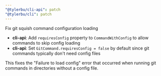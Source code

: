 ```yaml
---
"@tylerbu/cli-api": patch
"@tylerbu/cli": patch
---
```


Fix git squish command configuration loading

- **cli-api**: Add `requiresConfig` property to `CommandWithConfig` to allow commands to skip config loading
- **cli-api**: Set `GitCommand.requiresConfig = false` by default since git commands typically don't need config files

This fixes the "Failure to load config" error that occurred when running git commands in directories without a config file.
